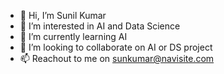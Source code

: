 - 👋 Hi, I’m Sunil Kumar
- 👀 I’m interested in AI and Data Science
- 🌱 I’m currently learning AI
- 💞️ I’m looking to collaborate on AI or DS project
- 📫 Reachout to me on sunkumar@navisite.com

<!---
sunkumarnavisite/sunkumarnavisite is a ✨ special ✨ repository because its `README.md` (this file) appears on your GitHub profile.
You can click the Preview link to take a look at your changes.
--->
